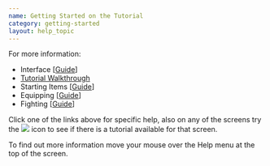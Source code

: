 ```yaml
---
name: Getting Started on the Tutorial
category: getting-started
layout: help_topic
---
```


For more information:

- Interface \[[Guide](/Guides/Interface.html)\]
- [Tutorial Walkthrough](/start/)
- Starting Items \[[Guide](/help/how-to-get-items)\]
- Equipping \[[Guide](/help/how-to-equip-items)\]
- Fighting \[[Guide](/help/how-to-fight)\]

Click one of the links above for specific help, also on any of the screens try the ![](https://lohcdn.com/game/icons/information.png) icon to see if there is a tutorial available for that screen.

To find out more information move your mouse over the Help menu at the top of the screen.
